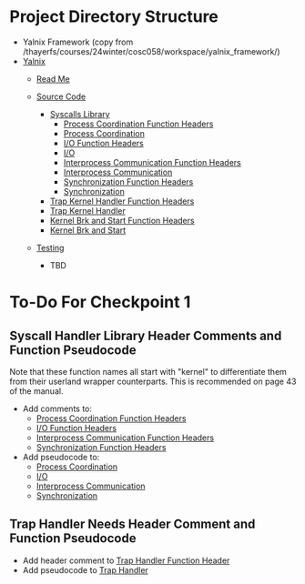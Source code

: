 # Project Directory Structure

- Yalnix Framework (copy from /thayerfs/courses/24winter/cosc058/workspace/yalnix_framework/)
- [Yalnix](./)
  - [Read Me](./README.md)
  - [Source Code](./src/)
    - [Syscalls Library](./src/syscall_handlers/)
      - [Process Coordination Function Headers](./src/syscall_handlers/process_coordination.h)
      - [Process Coordination](./src/syscall_handlers/process_coordination.c)
      - [I/O Function Headers](./src/syscall_handlers/input_output.h)
      - [I/O](./src/syscall_handlers/input_output.c)
      - [Interprocess Communication Function Headers](./src/syscall_handlers/ipc.h)
      - [Interprocess Communication](./src/syscall_handlers/ipc.c)
      - [Synchronization Function Headers](./src/syscall_handlers/synchronization.h)
      - [Synchronization](./src/syscall_handlers/synchronization.c)
    - [Trap Kernel Handler Function Headers](./src/trap_kernel_handler.h)
    - [Trap Kernel Handler](./src/trap_kernel_handler.c)
    - [Kernel Brk and Start Function Headers](./src/kernel.h)
    - [Kernel Brk and Start](./src/kernel.c)

  - [Testing](./tests/)
    - TBD

# To-Do For Checkpoint 1

## Syscall Handler Library Header Comments and Function Pseudocode

Note that these function names all start with "kernel" to differentiate them from their userland wrapper counterparts. This is recommended on page 43 of the manual.

- Add comments to:
  - [Process Coordination Function Headers](./src/syscall_handlers/process_coordination.h)
  - [I/O Function Headers](./src/syscall_handlers/input_output.h)
  - [Interprocess Communication Function Headers](./src/syscall_handlers/ipc.h)
  - [Synchronization Function Headers](./src/syscall_handlers/synchronization.h)
- Add pseudocode to:
  - [Process Coordination](./src/syscall_handlers/process_coordination.c)
  - [I/O](./src/syscall_handlers/input_output.c)
  - [Interprocess Communication](./src/syscall_handlers/ipc.c)
  - [Synchronization](./src/syscall_handlers/synchronization.c)

## Trap Handler Needs Header Comment and Function Pseudocode

- Add header comment to [Trap Handler Function Header](./src/trap_handler.h)
- Add pseudocode to [Trap Handler](./src/trap_handler.c)
